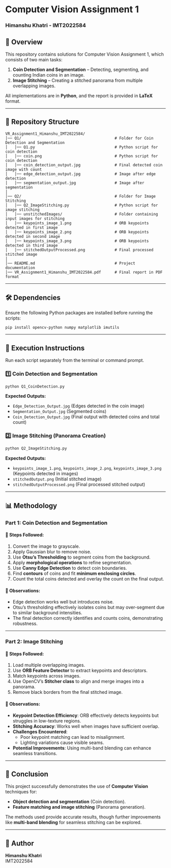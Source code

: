 # Computer Vision Assignment 1  
### Himanshu Khatri - IMT2022584  

## 📌 Overview  
This repository contains solutions for Computer Vision Assignment 1, which consists of two main tasks:  
1. **Coin Detection and Segmentation** – Detecting, segmenting, and counting Indian coins in an image.  
2. **Image Stitching** – Creating a stitched panorama from multiple overlapping images.  

All implementations are in **Python**, and the report is provided in **LaTeX** format.  

---

## 📂 Repository Structure  

```
VR_Assignment1_Himanshu_IMT2022584/
│── Q1/                                         # Folder for Coin Detection and Segmentation
│   │── Q1.py                                   # Python script for coin detection
│   │── coin.png                                # Python script for coin detection
│   │── coin_detection_output.jpg               # Final detected coin image with count
│   │── edge_detection_output.jpg               # Image after edge detection
│   │── segmentation_output.jpg                 # Image after segmentation
│
│── Q2/                                         # Folder for Image Stitching
│   │── Q2_ImageStitching.py                    # Python script for image stitching
│   │── unstitchedImages/                       # Folder containing input images for stitching
│   │── keypoints_image_1.png                   # ORB keypoints detected in first image
│   │── keypoints_image_2.png                   # ORB keypoints detected in second image
│   │── keypoints_image_3.png                   # ORB keypoints detected in third image
│   │── stitchedOutputProcessed.png             # Final processed stitched image
│
│── README.md                                   # Project documentation
│── VR_Assignment1_Himanshu_IMT2022584.pdf      # Final report in PDF format

```

---

## 🛠️ Dependencies  
Ensure the following Python packages are installed before running the scripts:  

```bash
pip install opencv-python numpy matplotlib imutils
```

---

## 🔧 Execution Instructions  
Run each script separately from the terminal or command prompt.  

### **1️⃣ Coin Detection and Segmentation**  
```bash
python Q1_CoinDetection.py
```
**Expected Outputs:**  
- `Edge_Detection_Output.jpg` (Edges detected in the coin image)  
- `Segmentation_Output.jpg` (Segmented coins)  
- `Coin_Detection_Output.jpg` (Final output with detected coins and total count)  

### **2️⃣ Image Stitching (Panorama Creation)**  
```bash
python Q2_ImageStitching.py
```
**Expected Outputs:**  
- `keypoints_image_1.png`, `keypoints_image_2.png`, `keypoints_image_3.png` (Keypoints detected in images)  
- `stitchedOutput.png` (Initial stitched image)  
- `stitchedOutputProcessed.png` (Final processed stitched output)  

---

## 📊 Methodology  

### **Part 1: Coin Detection and Segmentation**  
#### 🔹 **Steps Followed:**  
1. Convert the image to grayscale.  
2. Apply Gaussian blur to remove noise.  
3. Use **Otsu’s Thresholding** to segment coins from the background.  
4. Apply **morphological operations** to refine segmentation.  
5. Use **Canny Edge Detection** to detect coin boundaries.  
6. Find **contours** of coins and fit **minimum enclosing circles**.  
7. Count the total coins detected and overlay the count on the final output.  

#### 📌 **Observations:**  
- Edge detection works well but introduces noise.  
- Otsu’s thresholding effectively isolates coins but may over-segment due to similar background intensities.  
- The final detection correctly identifies and counts coins, demonstrating robustness.  

---

### **Part 2: Image Stitching**  
#### 🔹 **Steps Followed:**  
1. Load multiple overlapping images.  
2. Use **ORB Feature Detector** to extract keypoints and descriptors.  
3. Match keypoints across images.  
4. Use OpenCV’s **Stitcher class** to align and merge images into a panorama.  
5. Remove black borders from the final stitched image.  

#### 📌 **Observations:**  
- **Keypoint Detection Efficiency**: ORB effectively detects keypoints but struggles in low-texture regions.  
- **Stitching Accuracy**: Works well when images have sufficient overlap.  
- **Challenges Encountered**:  
  - Poor keypoint matching can lead to misalignment.  
  - Lighting variations cause visible seams.  
- **Potential Improvements**: Using multi-band blending can enhance seamless transitions.  

---


## 🎯 Conclusion  
This project successfully demonstrates the use of **Computer Vision** techniques for:  
- **Object detection and segmentation** (Coin detection).  
- **Feature matching and image stitching** (Panorama generation).  

The methods used provide accurate results, though further improvements like **multi-band blending** for seamless stitching can be explored.  

---

## 📝 Author  
**Himanshu Khatri**  
IMT2022584  
